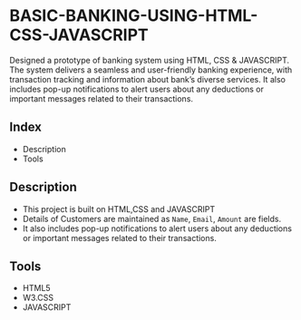 # BASIC-BANKING-USING-HTML-CSS-JAVASCRIPT
Designed a prototype of banking system using HTML, CSS &amp; JAVASCRIPT. The system delivers a seamless and user-friendly banking experience, with transaction tracking and information about bank’s diverse services. It also includes pop-up notifications to alert users about any deductions or important messages related to their transactions.

## Index
- Description
- Tools

## Description

- This project is built on HTML,CSS and JAVASCRIPT 
- Details of Customers are maintained as `Name`, `Email`, `Amount` are fields.
- It also includes pop-up notifications to alert users about any deductions or important messages related to their transactions.

## Tools

- HTML5
- W3.CSS
- JAVASCRIPT 

 


